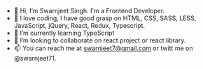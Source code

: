 - 👋 Hi, I’m Swarnjeet Singh. I'm a Frontend Developer.
- 👀 I love coding, I have good grasp on HTML, CSS, SASS, LESS, JavaScript, jQuery, React, Redux, Typescript.
- 🌱 I’m currently learning TypeScript
- 💞️ I’m looking to collaborate on react project or react library.
- 📫 You can reach me at swarnjeet7@gmail.com or twitt me on @swarnjeet71.

<!---
swarnjeet7/swarnjeet7 is a ✨ special ✨ repository because its `README.md` (this file) appears on your GitHub profile.
You can click the Preview link to take a look at your changes.
--->

